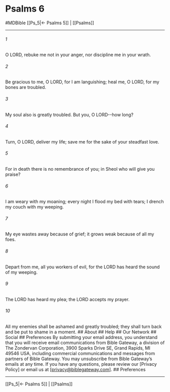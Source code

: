 # Psalms 6
#MDBible
[[Ps_5|← Psalms 5]] | [[Psalms]]

***






###### 1 


O LORD, rebuke me not in your anger, nor discipline me in your wrath. 





###### 2 


Be gracious to me, O LORD, for I am languishing; heal me, O LORD, for my bones are troubled. 





###### 3 


My soul also is greatly troubled. But you, O LORD--how long? 





###### 4 


Turn, O LORD, deliver my life; save me for the sake of your steadfast love. 





###### 5 


For in death there is no remembrance of you; in Sheol who will give you praise? 





###### 6 


I am weary with my moaning; every night I flood my bed with tears; I drench my couch with my weeping. 





###### 7 


My eye wastes away because of grief; it grows weak because of all my foes. 





###### 8 


Depart from me, all you workers of evil, for the LORD has heard the sound of my weeping. 





###### 9 


The LORD has heard my plea; the LORD accepts my prayer. 





###### 10 


All my enemies shall be ashamed and greatly troubled; they shall turn back and be put to shame in a moment. ## About ## Help ## Our Network ## Social ## Preferences By submitting your email address, you understand that you will receive email communications from Bible Gateway, a division of The Zondervan Corporation, 3900 Sparks Drive SE, Grand Rapids, MI 49546 USA, including commercial communications and messages from partners of Bible Gateway. You may unsubscribe from Bible Gateway&rsquo;s emails at any time. If you have any questions, please review our [Privacy Policy] or email us at [privacy@biblegateway.com]. ## Preferences

***

[[Ps_5|← Psalms 5]] | [[Psalms]]
